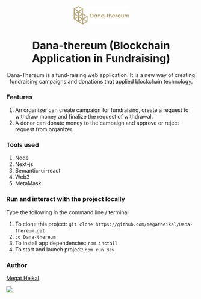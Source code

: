 <p align="center">
  <img src="./public/Dana-thereum.png" align="center" width="150">
</p>

<h1 align="center">Dana-thereum (Blockchain Application in Fundraising)</h1>
<p align="center">Dana-Thereum is a fund-raising web application. It is a new way of creating fundraising campaigns and donations that applied blockchain technology. </p>

### Features

1. An organizer can create campaign for fundraising, create a request to withdraw money and finalize the request of withdrawal.
2. A donor can donate money to the campaign and approve or reject request from organizer.

### Tools used

1. Node
2. Next-js
3. Semantic-ui-react
4. Web3
5. MetaMask

### Run and interact with the project locally

Type the following in the command line / terminal

1. To clone this project: `git clone https://github.com/megatheikal/Dana-thereum.git`
2. `cd Dana-thereum`
3. To install app dependencies: `npm install`
4. To start and launch project: `npm run dev`

### Author

[Megat Heikal](https://github.com/megatheikal)

[<img src="https://image.flaticon.com/icons/svg/185/185964.svg" width="35" padding="10">](https://www.linkedin.com/in/megat-muhammad-heikal-4146aa183/)

